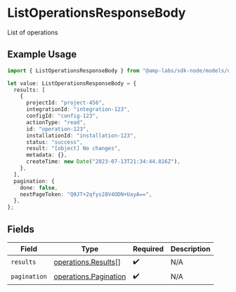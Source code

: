 # ListOperationsResponseBody

List of operations

## Example Usage

```typescript
import { ListOperationsResponseBody } from "@amp-labs/sdk-node/models/operations";

let value: ListOperationsResponseBody = {
  results: [
    {
      projectId: "project-456",
      integrationId: "integration-123",
      configId: "config-123",
      actionType: "read",
      id: "operation-123",
      installationId: "installation-123",
      status: "success",
      result: "[object] No changes",
      metadata: {},
      createTime: new Date("2023-07-13T21:34:44.816Z"),
    },
  ],
  pagination: {
    done: false,
    nextPageToken: "Q9JT+2qfys28V4ODN+UayA==",
  },
};
```

## Fields

| Field                                                          | Type                                                           | Required                                                       | Description                                                    |
| -------------------------------------------------------------- | -------------------------------------------------------------- | -------------------------------------------------------------- | -------------------------------------------------------------- |
| `results`                                                      | [operations.Results](../../models/operations/results.md)[]     | :heavy_check_mark:                                             | N/A                                                            |
| `pagination`                                                   | [operations.Pagination](../../models/operations/pagination.md) | :heavy_check_mark:                                             | N/A                                                            |